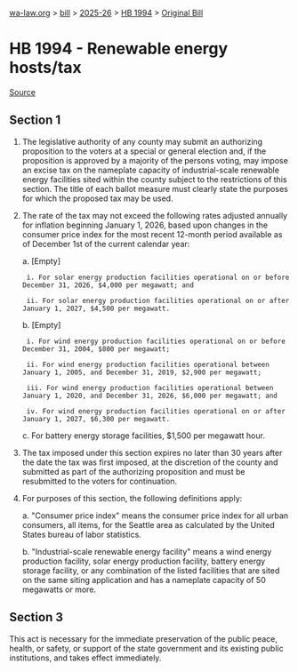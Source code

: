 [wa-law.org](/) > [bill](/bill/) > [2025-26](/bill/2025-26/) > [HB 1994](/bill/2025-26/hb/1994/) > [Original Bill](/bill/2025-26/hb/1994/1/)

# HB 1994 - Renewable energy hosts/tax

[Source](http://lawfilesext.leg.wa.gov/biennium/2025-26/Pdf/Bills/House%20Bills/1994.pdf)

## Section 1
1. The legislative authority of any county may submit an authorizing proposition to the voters at a special or general election and, if the proposition is approved by a majority of the persons voting, may impose an excise tax on the nameplate capacity of industrial-scale renewable energy facilities sited within the county subject to the restrictions of this section. The title of each ballot measure must clearly state the purposes for which the proposed tax may be used.

2. The rate of the tax may not exceed the following rates adjusted annually for inflation beginning January 1, 2026, based upon changes in the consumer price index for the most recent 12-month period available as of December 1st of the current calendar year:

    a. [Empty]

        i. For solar energy production facilities operational on or before December 31, 2026, $4,000 per megawatt; and

        ii. For solar energy production facilities operational on or after January 1, 2027, $4,500 per megawatt.

    b. [Empty]

        i. For wind energy production facilities operational on or before December 31, 2004, $800 per megawatt;

        ii. For wind energy production facilities operational between January 1, 2005, and December 31, 2019, $2,900 per megawatt;

        iii. For wind energy production facilities operational between January 1, 2020, and December 31, 2026, $6,000 per megawatt; and

        iv. For wind energy production facilities operational on or after January 1, 2027, $6,300 per megawatt.

    c. For battery energy storage facilities, $1,500 per megawatt hour.

3. The tax imposed under this section expires no later than 30 years after the date the tax was first imposed, at the discretion of the county and submitted as part of the authorizing proposition and must be resubmitted to the voters for continuation.

4. For purposes of this section, the following definitions apply:

    a. "Consumer price index" means the consumer price index for all urban consumers, all items, for the Seattle area as calculated by the United States bureau of labor statistics.

    b. "Industrial-scale renewable energy facility" means a wind energy production facility, solar energy production facility, battery energy storage facility, or any combination of the listed facilities that are sited on the same siting application and has a nameplate capacity of 50 megawatts or more.

## Section 3
This act is necessary for the immediate preservation of the public peace, health, or safety, or support of the state government and its existing public institutions, and takes effect immediately.
